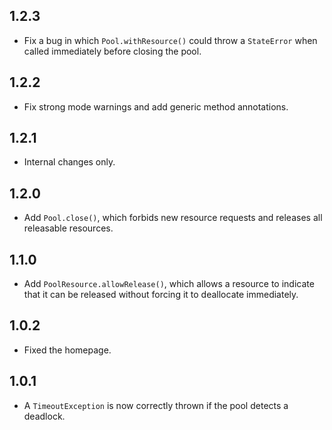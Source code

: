## 1.2.3

* Fix a bug in which `Pool.withResource()` could throw a `StateError` when
  called immediately before closing the pool.

## 1.2.2

* Fix strong mode warnings and add generic method annotations.

## 1.2.1

* Internal changes only.

## 1.2.0

* Add `Pool.close()`, which forbids new resource requests and releases all
  releasable resources.

## 1.1.0

* Add `PoolResource.allowRelease()`, which allows a resource to indicate that it
  can be released without forcing it to deallocate immediately.

## 1.0.2

* Fixed the homepage.

## 1.0.1

* A `TimeoutException` is now correctly thrown if the pool detects a deadlock.
